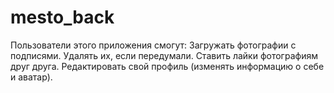 # mesto_back
Пользователи этого приложения смогут: Загружать фотографии с подписями. Удалять их, если передумали. Ставить лайки фотографиям друг друга. Редактировать свой профиль (изменять информацию о себе и аватар).

